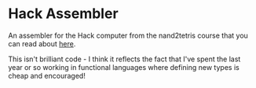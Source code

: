 Hack Assembler
==============

An assembler for the Hack computer from the nand2tetris course that
you can read about [here](http://www.nand2tetris.org/).

This isn't brilliant code - I think it reflects the fact that I've
spent the last year or so working in functional languages where
defining new types is cheap and encouraged!
